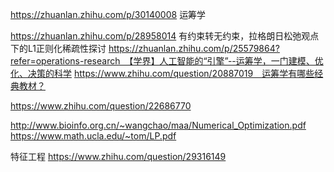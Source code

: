 
https://zhuanlan.zhihu.com/p/30140008 运筹学

https://zhuanlan.zhihu.com/p/28958014 有约束转无约束，拉格朗日松弛观点下的L1正则化稀疏性探讨
https://zhuanlan.zhihu.com/p/25579864?refer=operations-research　【学界】人工智能的“引擎”--运筹学，一门建模、优化、决策的科学
https://www.zhihu.com/question/20887019　运筹学有哪些经典教材？

https://www.zhihu.com/question/22686770


http://www.bioinfo.org.cn/~wangchao/maa/Numerical_Optimization.pdf
https://www.math.ucla.edu/~tom/LP.pdf


特征工程
https://www.zhihu.com/question/29316149
